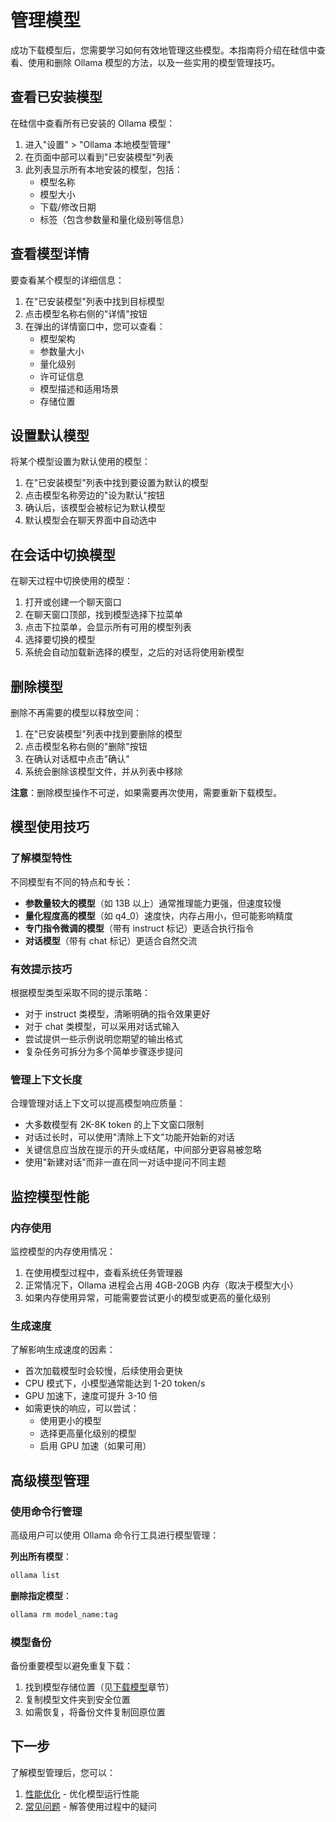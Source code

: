# 管理模型

成功下载模型后，您需要学习如何有效地管理这些模型。本指南将介绍在硅信中查看、使用和删除 Ollama 模型的方法，以及一些实用的模型管理技巧。

## 查看已安装模型

在硅信中查看所有已安装的 Ollama 模型：

1. 进入"设置" > "Ollama 本地模型管理"
2. 在页面中部可以看到"已安装模型"列表
3. 此列表显示所有本地安装的模型，包括：
   - 模型名称
   - 模型大小
   - 下载/修改日期
   - 标签（包含参数量和量化级别等信息）

## 查看模型详情

要查看某个模型的详细信息：

1. 在"已安装模型"列表中找到目标模型
2. 点击模型名称右侧的"详情"按钮
3. 在弹出的详情窗口中，您可以查看：
   - 模型架构
   - 参数量大小
   - 量化级别
   - 许可证信息
   - 模型描述和适用场景
   - 存储位置

## 设置默认模型

将某个模型设置为默认使用的模型：

1. 在"已安装模型"列表中找到要设置为默认的模型
2. 点击模型名称旁边的"设为默认"按钮
3. 确认后，该模型会被标记为默认模型
4. 默认模型会在聊天界面中自动选中

## 在会话中切换模型

在聊天过程中切换使用的模型：

1. 打开或创建一个聊天窗口
2. 在聊天窗口顶部，找到模型选择下拉菜单
3. 点击下拉菜单，会显示所有可用的模型列表
4. 选择要切换的模型
5. 系统会自动加载新选择的模型，之后的对话将使用新模型

## 删除模型

删除不再需要的模型以释放空间：

1. 在"已安装模型"列表中找到要删除的模型
2. 点击模型名称右侧的"删除"按钮
3. 在确认对话框中点击"确认"
4. 系统会删除该模型文件，并从列表中移除

**注意**：删除模型操作不可逆，如果需要再次使用，需要重新下载模型。

## 模型使用技巧

### 了解模型特性

不同模型有不同的特点和专长：

- **参数量较大的模型**（如 13B 以上）通常推理能力更强，但速度较慢
- **量化程度高的模型**（如 q4_0）速度快，内存占用小，但可能影响精度
- **专门指令微调的模型**（带有 instruct 标记）更适合执行指令
- **对话模型**（带有 chat 标记）更适合自然交流

### 有效提示技巧

根据模型类型采取不同的提示策略：

- 对于 instruct 类模型，清晰明确的指令效果更好
- 对于 chat 类模型，可以采用对话式输入
- 尝试提供一些示例说明您期望的输出格式
- 复杂任务可拆分为多个简单步骤逐步提问

### 管理上下文长度

合理管理对话上下文可以提高模型响应质量：

- 大多数模型有 2K-8K token 的上下文窗口限制
- 对话过长时，可以使用"清除上下文"功能开始新的对话
- 关键信息应当放在提示的开头或结尾，中间部分更容易被忽略
- 使用"新建对话"而非一直在同一对话中提问不同主题

## 监控模型性能

### 内存使用

监控模型的内存使用情况：

1. 在使用模型过程中，查看系统任务管理器
2. 正常情况下，Ollama 进程会占用 4GB-20GB 内存（取决于模型大小）
3. 如果内存使用异常，可能需要尝试更小的模型或更高的量化级别

### 生成速度

了解影响生成速度的因素：

- 首次加载模型时会较慢，后续使用会更快
- CPU 模式下，小模型通常能达到 1-20 token/s
- GPU 加速下，速度可提升 3-10 倍
- 如需更快的响应，可以尝试：
  - 使用更小的模型
  - 选择更高量化级别的模型
  - 启用 GPU 加速（如果可用）

## 高级模型管理

### 使用命令行管理

高级用户可以使用 Ollama 命令行工具进行模型管理：

**列出所有模型**：

```bash
ollama list
```

**删除指定模型**：

```bash
ollama rm model_name:tag
```

### 模型备份

备份重要模型以避免重复下载：

1. 找到模型存储位置（见[下载模型](/ollama/download)章节）
2. 复制模型文件夹到安全位置
3. 如需恢复，将备份文件复制回原位置

## 下一步

了解模型管理后，您可以：

1. [性能优化](/ollama/performance) - 优化模型运行性能
2. [常见问题](/ollama/faq) - 解答使用过程中的疑问
